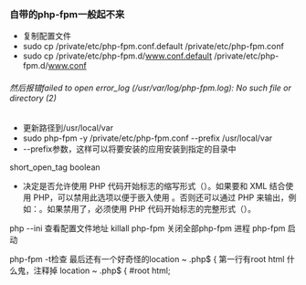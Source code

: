 ### 自带的php-fpm一般起不来

- 复制配置文件
- sudo cp /private/etc/php-fpm.conf.default /private/etc/php-fpm.conf
- sudo cp /private/etc/php-fpm.d/www.conf.default /private/etc/php-fpm.d/www.conf

###### 然后报错failed to open error_log (/usr/var/log/php-fpm.log): No such file or directory (2)
- 更新路径到/usr/local/var
- sudo php-fpm -y /private/etc/php-fpm.conf --prefix /usr/local/var
- --prefix参数，这样可以将要安装的应用安装到指定的目录中

short_open_tag boolean
- 决定是否允许使用 PHP 代码开始标志的缩写形式（<? ?>）。如果要和 XML 结合使用 PHP，可以禁用此选项以便于嵌入使用 <?xml ?>。否则还可以通过 PHP 来输出，例如：<?php echo '<?xml version="1.0"'; ?>。如果禁用了，必须使用 PHP 代码开始标志的完整形式（<?php ?>）。

php --ini 查看配置文件地址
killall  php-fpm 关闭全部php-fpm 进程
php-fpm 启动

php-fpm -t检查
最后还有一个好奇怪的location ~ \.php$ { 第一行有root html 什么鬼，注释掉
location ~ \.php$ {
    #root           html;
